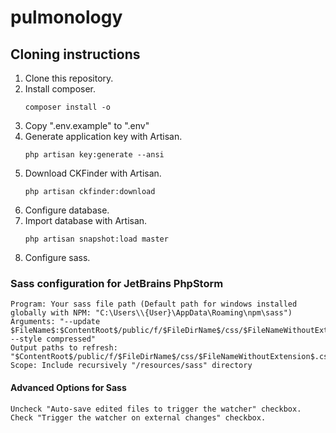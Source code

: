 # pulmonology
## Cloning instructions
1) Clone this repository.
2) Install composer.
    ``` 
    composer install -o
    ```
3) Copy ".env.example" to ".env"
4) Generate application key with Artisan.
    ```
    php artisan key:generate --ansi
    ```
5) Download CKFinder with Artisan.
    ```
    php artisan ckfinder:download
    ```
6) Configure database.
7) Import database with Artisan.
    ```
    php artisan snapshot:load master
    ```
8) Configure sass.
### Sass configuration for JetBrains PhpStorm
```
Program: Your sass file path (Default path for windows installed globally with NPM: "C:\Users\\{User}\AppData\Roaming\npm\sass")
Arguments: "--update $FileName$:$ContentRoot$/public/f/$FileDirName$/css/$FileNameWithoutExtension$.css --style compressed"
Output paths to refresh: "$ContentRoot$/public/f/$FileDirName$/css/$FileNameWithoutExtension$.css"
Scope: Include recursively "/resources/sass" directory
```
#### Advanced Options for Sass
```
Uncheck "Auto-save edited files to trigger the watcher" checkbox.
Check "Trigger the watcher on external changes" checkbox.
```
